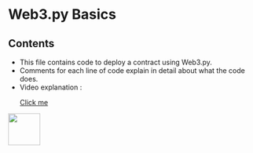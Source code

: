# Web3.py Basics

## Contents

- This file contains code to deploy a contract using Web3.py.
- Comments for each line of code explain in detail about what the code does.
- Video explanation : <a href="https://www.youtube.com/watch?v=M576WGiDBdQ&t=12408s"> <p>Click me</p></a>

<p><a href="https://twitter.com/naveenchand0606"><img src="https://cdn.cdnlogo.com/logos/t/96/twitter-icon.svg" style=height="65" width="65"></a></p>
<p><a href="https://discordapp.com/users/Nc#0877><img src="https://cdn.cdnlogo.com/logos/d/38/discord.svg" style=height="65" width="65"></a></p>
